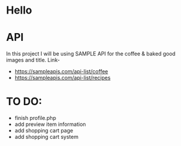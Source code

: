 # Hello

# API

In this project I will be using SAMPLE API for the coffee & baked good images and title.
Link-

- https://sampleapis.com/api-list/coffee
- https://sampleapis.com/api-list/recipes

# TO DO:

- finish profile.php
- add preview item information
- add shopping cart page
- add shopping cart system
